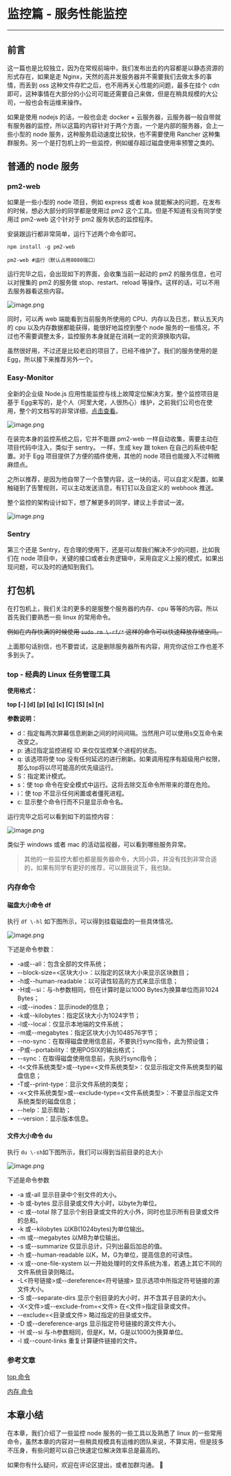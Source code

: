 
# 监控篇 - 服务性能监控
---

## 前言

这一篇也是比较独立，因为在常规前端中，我们发布出去的内容都是以静态资源的形式存在，如果是走 Nginx，天然的高并发服务器并不需要我们去做太多的事情，而丢到 oss 这种文件存贮之后，也不用再关心性能的问题，最多在挂个 cdn 即可，这种事情在大部分的小公司可能还需要自己来做，但是在稍具规模的大公司，一般也会有运维来操作。

如果是使用 nodejs 的话，一般也会走 docker + 云服务器，云服务器一般自带就有服务器的监控，所以这篇的内容针对于两个方面，一个是内部的服务器，会上一些小型的 node 服务，这种服务启动速度比较快，也不需要使用 Rancher 这种集群服务。另一个是打包机上的一些监控，例如缓存超过磁盘使用率预警之类的。

## 普通的 node 服务

### pm2-web

如果是一些小型的 node 项目，例如 express 或者 koa 就能解决的问题，在发布的时候，想必大部分的同学都是使用过 pm2 这个工具。但是不知道有没有同学使用过 pm2-web 这个针对于 pm2 服务状态的监控程序。

安装跟运行都非常简单，运行下述两个命令即可。

```shell
npm install -g pm2-web
```

```shell
pm2-web #运行（默认占用8080端口）
```

运行完毕之后，会出现如下的界面，会收集当前一起动的 pm2 的服务信息，也可以对搜集的 pm2 的服务做 stop、restart、reload 等操作。这样的话，可以不用去服务器看这些内容。

![image.png](https://p3-juejin.byteimg.com/tos-cn-i-k3u1fbpfcp/f1bfdbb062a0429687fa3abb8a274a22~tplv-k3u1fbpfcp-watermark.image?)

同时，可以再 web 端能看到当前服务所使用的 CPU、内存以及日志，默认五天内的 cpu 以及内存数据都能获得，能很好地监控到整个 node 服务的一些情况，不过也不需要调整太多，监控服务本身就是在消耗一定的资源换取内容。

虽然很好用，不过还是比较老旧的项目了，已经不维护了。我们的服务使用的是 Egg，所以接下来推荐另外一个。

### Easy-Monitor

全新的企业级 Node.js 应用性能监控与线上故障定位解决方案，整个监控项目是基于 Egg来写的，是个人（阿里大佬，人很热心）维护，之前我们公司也在使用，整个的文档写的非常详细，[点击查看](https://www.yuque.com/hyj1991/easy-monitor/past-and-present#8BXpJ)。

![image.png](https://p1-juejin.byteimg.com/tos-cn-i-k3u1fbpfcp/d6cb32078e3645649d011fe4a2930a84~tplv-k3u1fbpfcp-watermark.image?)

在装完本身的监控系统之后，它并不能跟 pm2-web 一样自动收集，需要主动在项目代码中注入，类似于 sentry。 一样，生成 key 跟 token 在自己的系统中配置。对于 Egg 项目提供了方便的插件使用，其他的 node 项目也能接入不过稍微麻烦点。

之所以推荐，是因为他自带了一个告警内容，这一块的话，可以自定义配置，如果触碰到了告警规则，可以主动发送消息，有钉钉以及自定义的 webhook 推送。

整个监控的架构设计如下，想了解更多的同学，建议上手尝试一波。

![image.png](https://p6-juejin.byteimg.com/tos-cn-i-k3u1fbpfcp/4ea8a380d55a44c3a800df47f71fcc6c~tplv-k3u1fbpfcp-watermark.image?)

### Sentry

第三个还是 Sentry，在合理的使用下，还是可以帮我们解决不少的问题，比如我们在 node 项目中，关键的接口或者业务逻辑中，采用自定义上报的模式，如果出现问题，可以及时的通知到我们。

## 打包机

在打包机上，我们关注的更多的是服整个服务器的内存、cpu 等等的内容。所以首先我们要熟悉一些 linux 的常用命令。

~~例如在内存快满的时候使用 `sudo rm \-rf/*` 这样的命令可以快速释放存储空间。~~

上面那句话别信，也不要尝试，这是删除服务器所有内容，用完你这份工作也差不多到头了。

### top - 经典的 Linux 任务管理工具

**使用格式：**

**top \[-\] \[d\] \[p\] \[q\] \[c\] \[C\] \[S\] \[s\] \[n\]**

**参数说明：**

- d：指定每两次屏幕信息刷新之间的时间间隔。当然用户可以使用s交互命令来改变之。
- p: 通过指定监控进程 ID 来仅仅监控某个进程的状态。
- q: 该选项将使 top 没有任何延迟的进行刷新。如果调用程序有超级用户权限，那么top将以尽可能高的优先级运行。
- S：指定累计模式。
- s：使 top 命令在安全模式中运行。这将去除交互命令所带来的潜在危险。
- i：使 top 不显示任何闲置或者僵死进程。
- c: 显示整个命令行而不只是显示命令名。

运行完毕之后可以看到如下的监控内容：

![image.png](https://p6-juejin.byteimg.com/tos-cn-i-k3u1fbpfcp/35590be2612648328a3600ed6ccd225b~tplv-k3u1fbpfcp-watermark.image?)

类似于 windows 或者 mac 的活动监视器，可以看到哪些服务异常。

> 其他的一些监控大都也都是服务器命令，大同小异，并没有找到非常合适的，如果有同学有更好的推荐，可以跟我说下，我也缺。

### 内存命令

#### 磁盘大小命令 df

执行 `df \-hl` 如下图所示，可以得到挂载磁盘的一些具体情况。

![image.png](https://p3-juejin.byteimg.com/tos-cn-i-k3u1fbpfcp/df5cf1c604b34d629a254fe0e3be7bd4~tplv-k3u1fbpfcp-watermark.image?)

下述是命令参数：

- \-a或--all：包含全部的文件系统；
- \--block-size=\<区块大小>：以指定的区块大小来显示区块数目；
- \-h或--human-readable：以可读性较高的方式来显示信息；
- \-H或--si：与-h参数相同，但在计算时是以1000 Bytes为换算单位而非1024 Bytes；
- \-i或--inodes：显示inode的信息；
- \-k或--kilobytes：指定区块大小为1024字节；
- \-l或--local：仅显示本地端的文件系统；
- \-m或--megabytes：指定区块大小为1048576字节；
- \--no-sync：在取得磁盘使用信息前，不要执行sync指令，此为预设值；
- \-P或--portability：使用POSIX的输出格式；
- \--sync：在取得磁盘使用信息前，先执行sync指令；
- \-t\<文件系统类型>或--type=\<文件系统类型>：仅显示指定文件系统类型的磁盘信息；
- \-T或--print-type：显示文件系统的类型；
- \-x\<文件系统类型>或--exclude-type=\<文件系统类型>：不要显示指定文件系统类型的磁盘信息；
- \--help：显示帮助；
- \--version：显示版本信息。

#### 文件大小命令 du

执行 `du \-sh`如下图所示，我们可以得到当前目录的总大小

![image.png](https://p1-juejin.byteimg.com/tos-cn-i-k3u1fbpfcp/228a9a25cd8347a89803c83b8391ff37~tplv-k3u1fbpfcp-watermark.image?)

下述是命令参数

- \-a 或-all 显示目录中个别文件的大小。
- \-b 或-bytes 显示目录或文件大小时，以byte为单位。
- \-c 或--total 除了显示个别目录或文件的大小外，同时也显示所有目录或文件的总和。
- \-k 或--kilobytes 以KB\(1024bytes\)为单位输出。
- \-m 或--megabytes 以MB为单位输出。
- \-s 或--summarize 仅显示总计，只列出最后加总的值。
- \-h 或--human-readable 以K，M，G为单位，提高信息的可读性。
- \-x 或--one-file-xystem 以一开始处理时的文件系统为准，若遇上其它不同的文件系统目录则略过。
- \-L\<符号链接>或--dereference\<符号链接> 显示选项中所指定符号链接的源文件大小。
- \-S 或--separate-dirs 显示个别目录的大小时，并不含其子目录的大小。
- \-X\<文件>或--exclude-from=\<文件> 在\<文件>指定目录或文件。
- \--exclude=\<目录或文件> 略过指定的目录或文件。
- \-D 或--dereference-args 显示指定符号链接的源文件大小。
- \-H 或--si 与-h参数相同，但是K，M，G是以1000为换算单位。
- \-l 或--count-links 重复计算硬件链接的文件。

### 参考文章

[top 命令](https://www.cnblogs.com/niuben/p/12017242.html)

[内存 命令](https://blog.csdn.net/lkforce/article/details/80917306)

## 本章小结

在本章，我们介绍了一些监控 node 服务的一些工具以及熟悉了 linux 的一些常用命令，虽然本章的内容对一些稍具规模具有运维的团队来说，不算实用，但是技多不压身，有些问题可以自己快速定位解决效率总是最高的。

如果你有什么疑问，欢迎在评论区提出，或者加群沟通。 👏
    